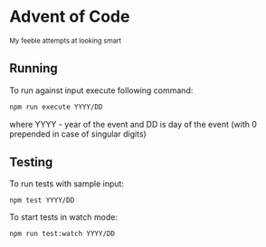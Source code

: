 # Advent of Code

<sup>My feeble attempts at looking smart</sup>

## Running

To run against input execute following command:

```sh
npm run execute YYYY/DD
```

where YYYY - year of the event and DD is day of the event (with 0 prepended in case of singular digits)

## Testing

To run tests with sample input:

```
npm test YYYY/DD
```

To start tests in watch mode:

```
npm run test:watch YYYY/DD
```
